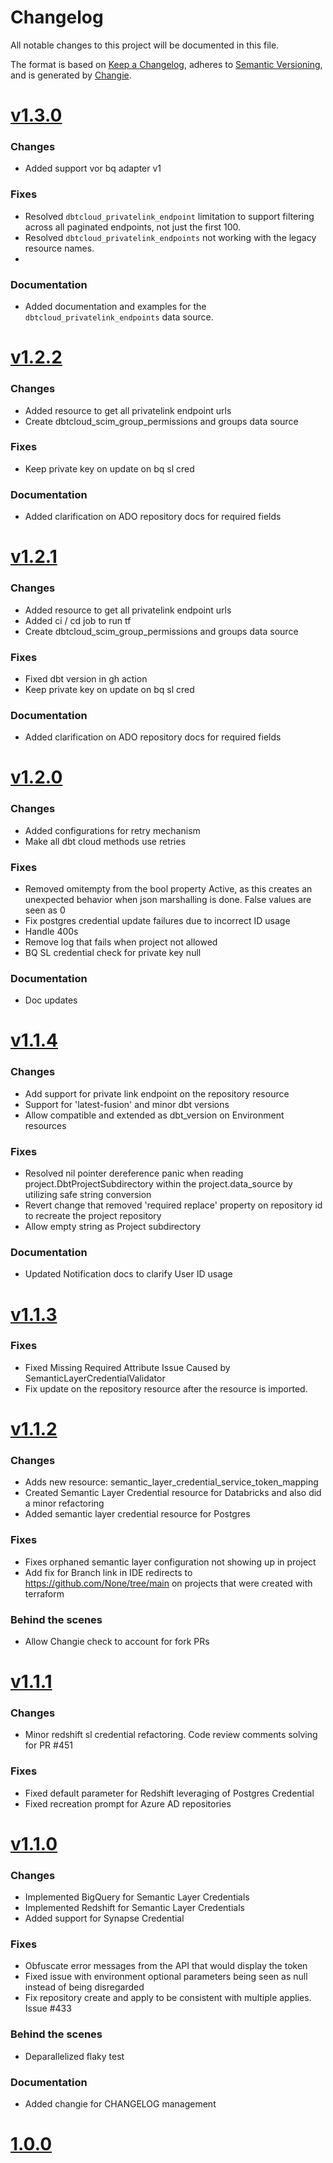 # Changelog
All notable changes to this project will be documented in this file.

The format is based on [Keep a Changelog](https://keepachangelog.com/en/1.0.0/),
adheres to [Semantic Versioning](https://semver.org/spec/v2.0.0.html),
and is generated by [Changie](https://github.com/miniscruff/changie).


# [v1.3.0](https://github.com/dbt-labs/terraform-provider-dbtcloud/compare/v1.2.2...v1.3.0)
### Changes
* Added support vor bq adapter v1
### Fixes
* Resolved `dbtcloud_privatelink_endpoint` limitation to support filtering across all paginated endpoints, not just the first 100.
* Resolved `dbtcloud_privatelink_endpoints` not working with the legacy resource names.
* 
### Documentation
* Added documentation and examples for the `dbtcloud_privatelink_endpoints` data source.

# [v1.2.2](https://github.com/dbt-labs/terraform-provider-dbtcloud/compare/v1.2.1...v1.2.2)
### Changes
* Added resource to get all privatelink endpoint urls
* Create dbtcloud_scim_group_permissions and groups data source
### Fixes
* Keep private key on update on bq sl cred
### Documentation
* Added clarification on ADO repository docs for required fields
# [v1.2.1](https://github.com/dbt-labs/terraform-provider-dbtcloud/compare/v1.2.0...v1.2.1)
### Changes
* Added resource to get all privatelink endpoint urls
* Added ci / cd job to run tf
* Create dbtcloud_scim_group_permissions and groups data source
### Fixes
* Fixed dbt version in gh action
* Keep private key on update on bq sl cred
### Documentation
* Added clarification on ADO repository docs for required fields

# [v1.2.0](https://github.com/dbt-labs/terraform-provider-dbtcloud/compare/v1.1.4...v1.2.0)
### Changes
* Added configurations for retry mechanism
* Make all dbt cloud methods use retries
### Fixes
* Removed omitempty from the bool property Active, as this creates an unexpected behavior when json marshalling is done. False values are seen as 0
* Fix postgres credential update failures due to incorrect ID usage
* Handle 400s
* Remove log that fails when project not allowed
* BQ SL credential check for private key null
### Documentation
* Doc updates

# [v1.1.4](https://github.com/dbt-labs/terraform-provider-dbtcloud/compare/v1.1.3...v1.1.4)
### Changes
* Add support for private link endpoint on the repository resource
* Support for 'latest-fusion' and minor dbt versions
* Allow compatible and extended as dbt_version on Environment resources
### Fixes
* Resolved nil pointer dereference panic when reading project.DbtProjectSubdirectory within the project.data_source by utilizing safe string conversion
* Revert change that removed 'required replace' property on repository id to recreate the project repository
* Allow empty string as Project subdirectory
### Documentation
* Updated Notification docs to clarify User ID usage

# [v1.1.3](https://github.com/dbt-labs/terraform-provider-dbtcloud/compare/v1.1.2...v1.1.3)
### Fixes
* Fixed Missing Required Attribute Issue Caused by SemanticLayerCredentialValidator
* Fix update on the repository resource after the resource is imported.

# [v1.1.2](https://github.com/dbt-labs/terraform-provider-dbtcloud/compare/v1.1.1...v1.1.2)
### Changes
* Adds new resource: semantic_layer_credential_service_token_mapping
* Created Semantic Layer Credential resource for Databricks and also did a minor refactoring
* Added semantic layer credential resource for Postgres
### Fixes
* Fixes orphaned semantic layer configuration not showing up in project
* Add fix for Branch link in IDE redirects to https://github.com/None/tree/main on projects that were created with terraform
### Behind the scenes
* Allow Changie check to account for fork PRs

# [v1.1.1](https://github.com/dbt-labs/terraform-provider-dbtcloud/compare/v1.1.0...v1.1.1)
### Changes
* Minor redshift sl credential refactoring. Code review comments solving for PR #451
### Fixes
* Fixed default parameter for Redshift leveraging of Postgres Credential
* Fixed recreation prompt for Azure AD repositories

# [v1.1.0](https://github.com/dbt-labs/terraform-provider-dbtcloud/compare/v1.0.0...v1.1.0)
### Changes
* Implemented BigQuery for Semantic Layer Credentials
* Implemented Redshift for Semantic Layer Credentials
* Added support for Synapse Credential
### Fixes
* Obfuscate error messages from the API that would display the token
* Fixed issue with environment optional parameters being seen as null instead of being disregarded
* Fix repository create and apply to be consistent with multiple applies. Issue #433
### Behind the scenes
* Deparallelized flaky test
### Documentation
* Added changie for CHANGELOG management

# [1.0.0](https://github.com/dbt-labs/terraform-provider-dbtcloud/compare/v0.0.0...1.0.0)
